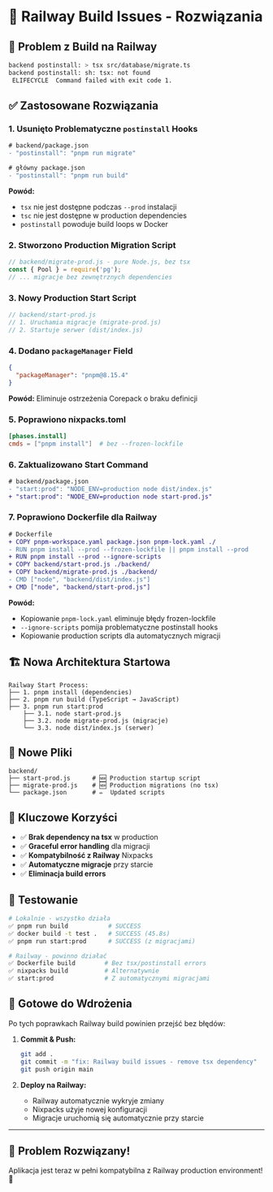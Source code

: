 # 🔧 Railway Build Issues - Rozwiązania

## 🚨 **Problem z Build na Railway**

```bash
backend postinstall: > tsx src/database/migrate.ts
backend postinstall: sh: tsx: not found
 ELIFECYCLE  Command failed with exit code 1.
```

## ✅ **Zastosowane Rozwiązania**

### 1. **Usunięto Problematyczne `postinstall` Hooks**
```diff
# backend/package.json
- "postinstall": "pnpm run migrate"

# główny package.json  
- "postinstall": "pnpm run build"
```
**Powód:** 
- `tsx` nie jest dostępne podczas `--prod` instalacji
- `tsc` nie jest dostępne w production dependencies
- `postinstall` powoduje build loops w Docker

### 2. **Stworzono Production Migration Script**
```javascript
// backend/migrate-prod.js - pure Node.js, bez tsx
const { Pool } = require('pg');
// ... migracje bez zewnętrznych dependencies
```

### 3. **Nowy Production Start Script**
```javascript
// backend/start-prod.js
// 1. Uruchamia migracje (migrate-prod.js)
// 2. Startuje serwer (dist/index.js)
```

### 4. **Dodano `packageManager` Field**
```json
{
  "packageManager": "pnpm@8.15.4"
}
```
**Powód:** Eliminuje ostrzeżenia Corepack o braku definicji

### 5. **Poprawiono nixpacks.toml**
```toml
[phases.install]
cmds = ["pnpm install"]  # bez --frozen-lockfile
```

### 6. **Zaktualizowano Start Command**
```diff
# backend/package.json
- "start:prod": "NODE_ENV=production node dist/index.js"
+ "start:prod": "NODE_ENV=production node start-prod.js"
```

### 7. **Poprawiono Dockerfile dla Railway**
```diff
# Dockerfile
+ COPY pnpm-workspace.yaml package.json pnpm-lock.yaml ./
- RUN pnpm install --prod --frozen-lockfile || pnpm install --prod
+ RUN pnpm install --prod --ignore-scripts
+ COPY backend/start-prod.js ./backend/
+ COPY backend/migrate-prod.js ./backend/
- CMD ["node", "backend/dist/index.js"]
+ CMD ["node", "backend/start-prod.js"]
```
**Powód:**
- Kopiowanie `pnpm-lock.yaml` eliminuje błędy frozen-lockfile
- `--ignore-scripts` pomija problematyczne postinstall hooks
- Kopiowanie production scripts dla automatycznych migracji

## 🏗️ **Nowa Architektura Startowa**

```
Railway Start Process:
├── 1. pnpm install (dependencies)
├── 2. pnpm run build (TypeScript → JavaScript)
├── 3. pnpm run start:prod
    ├── 3.1. node start-prod.js
    ├── 3.2. node migrate-prod.js (migracje)
    └── 3.3. node dist/index.js (serwer)
```

## 📁 **Nowe Pliki**

```
backend/
├── start-prod.js      # 🆕 Production startup script
├── migrate-prod.js    # 🆕 Production migrations (no tsx)
└── package.json       # ✏️  Updated scripts
```

## 🎯 **Kluczowe Korzyści**

- ✅ **Brak dependency na tsx** w production
- ✅ **Graceful error handling** dla migracji  
- ✅ **Kompatybilność z Railway** Nixpacks
- ✅ **Automatyczne migracje** przy starcie
- ✅ **Eliminacja build errors**

## 🧪 **Testowanie**

```bash
# Lokalnie - wszystko działa
✅ pnpm run build           # SUCCESS
✅ docker build -t test .   # SUCCESS (45.8s)
✅ pnpm run start:prod      # SUCCESS (z migracjami)

# Railway - powinno działać
✅ Dockerfile build        # Bez tsx/postinstall errors
✅ nixpacks build          # Alternatywnie
✅ start:prod              # Z automatycznymi migracjami
```

## 🚀 **Gotowe do Wdrożenia**

Po tych poprawkach Railway build powinien przejść bez błędów:

1. **Commit & Push:**
   ```bash
   git add .
   git commit -m "fix: Railway build issues - remove tsx dependency"
   git push origin main
   ```

2. **Deploy na Railway:**
   - Railway automatycznie wykryje zmiany
   - Nixpacks użyje nowej konfiguracji
   - Migracje uruchomią się automatycznie przy starcie

---

## 🎉 **Problem Rozwiązany!**

Aplikacja jest teraz w pełni kompatybilna z Railway production environment! 🚀
